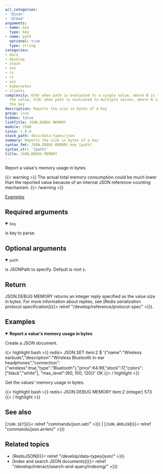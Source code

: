 ```yaml
---
acl_categories:
- '@json'
- '@read'
arguments:
- name: key
  type: key
- name: path
  optional: true
  type: string
categories:
- docs
- develop
- stack
- oss
- rs
- rc
- oss
- kubernetes
- clients
complexity: O(N) when path is evaluated to a single value, where N is the size of
  the value, O(N) when path is evaluated to multiple values, where N is the size of
  the key
description: Reports the size in bytes of a key
group: json
hidden: false
linkTitle: JSON.DEBUG MEMORY
module: JSON
since: 1.0.0
stack_path: docs/data-types/json
summary: Reports the size in bytes of a key
syntax_fmt: JSON.DEBUG MEMORY key [path]
syntax_str: '[path]'
title: JSON.DEBUG MEMORY
---
```

Report a value's memory usage in bytes 

{{< warning >}}
The actual total memory consumption could be much lower than the reported value because of an internal JSON reference-counting mechanism.
{{< /warning >}}

[Examples](#examples)

## Required arguments

<details open><summary><code>key</code></summary> 

is key to parse.
</details>

## Optional arguments

<details open><summary><code>path</code></summary> 

is JSONPath to specify. Default is root `$`. 
</details>

## Return

JSON.DEBUG MEMORY returns an integer reply specified as the value size in bytes.
For more information about replies, see [Redis serialization protocol specification]({{< relref "/develop/reference/protocol-spec" >}}).

## Examples

<details open>
<summary><b>Report a value's memory usage in bytes</b></summary>

Create a JSON document.

{{< highlight bash >}}
redis> JSON.SET item:2 $ '{"name":"Wireless earbuds","description":"Wireless Bluetooth in-ear headphones","connection":{"wireless":true,"type":"Bluetooth"},"price":64.99,"stock":17,"colors":["black","white"], "max_level":[80, 100, 120]}'
OK
{{< / highlight >}}

Get the values' memory usage in bytes.

{{< highlight bash >}}
redis> JSON.DEBUG MEMORY item:2
(integer) 573
{{< / highlight >}}
</details>

## See also

[`JSON.SET`]({{< relref "commands/json.set/" >}}) | [`JSON.ARRLEN`]({{< relref "commands/json.arrlen/" >}}) 

## Related topics

* [RedisJSON]({{< relref "/develop/data-types/json/" >}})
* [Index and search JSON documents]({{< relref "/develop/interact/search-and-query/indexing/" >}})
